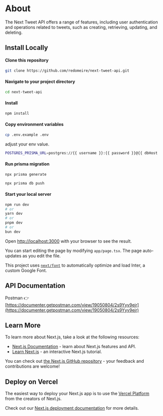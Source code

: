 # About
The Next Tweet API offers a range of features, including user authentication and operations related to tweets, such as creating, retrieving, updating, and deleting.

## Install Locally
#### Clone this repository

```bash
git clone https://github.com/redomeire/next-tweet-api.git
```

#### Navigate to your project directory

```bash
cd next-tweet-api
```

#### Install

```bash
npm install
```

#### Copy environment variables

```bash
cp .env.example .env
```

adjust your env value. 

```bash
POSTGRES_PRISMA_URL=postgres://{{ username }}:{{ password }}@{{ dbHost }}:5432/{{ dbName }}
```

#### Run prisma migration

```bash 
npx prisma generate
```

```bash 
npx prisma db push
```
#### Start your local server

```bash
npm run dev
# or
yarn dev
# or
pnpm dev
# or
bun dev
```

Open [http://localhost:3000](http://localhost:3000) with your browser to see the result.

You can start editing the page by modifying `app/page.tsx`. The page auto-updates as you edit the file.

This project uses [`next/font`](https://nextjs.org/docs/basic-features/font-optimization) to automatically optimize and load Inter, a custom Google Font.

## API Documentation
Postman 👉 
[https://documenter.getpostman.com/view/19050804/2s9Yyv9ejr](https://documenter.getpostman.com/view/19050804/2s9Yyv9ejr)

## Learn More

To learn more about Next.js, take a look at the following resources:

- [Next.js Documentation](https://nextjs.org/docs) - learn about Next.js features and API.
- [Learn Next.js](https://nextjs.org/learn) - an interactive Next.js tutorial.

You can check out [the Next.js GitHub repository](https://github.com/vercel/next.js/) - your feedback and contributions are welcome!

## Deploy on Vercel

The easiest way to deploy your Next.js app is to use the [Vercel Platform](https://vercel.com/new?utm_medium=default-template&filter=next.js&utm_source=create-next-app&utm_campaign=create-next-app-readme) from the creators of Next.js.

Check out our [Next.js deployment documentation](https://nextjs.org/docs/deployment) for more details.
